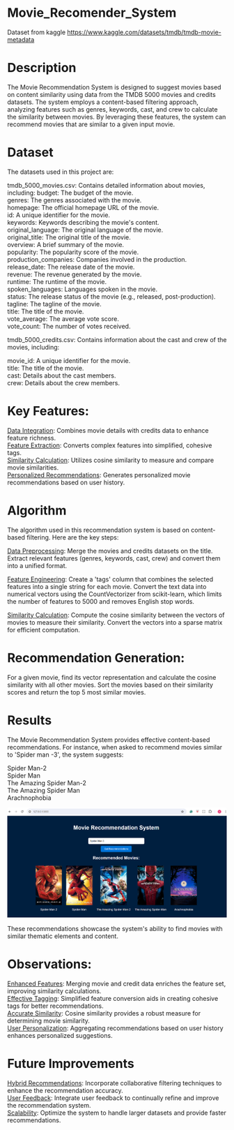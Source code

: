 # Movie_Recomender_System
Dataset from kaggle https://www.kaggle.com/datasets/tmdb/tmdb-movie-metadata

# Description
The Movie Recommendation System is designed to suggest movies based on content similarity using data from the TMDB 5000 movies and credits datasets. The system employs a content-based filtering approach, analyzing features such as genres, keywords, cast, and crew to calculate the similarity between movies. By leveraging these features, the system can recommend movies that are similar to a given input movie.

# Dataset
The datasets used in this project are:

tmdb_5000_movies.csv: Contains detailed information about movies, including:
budget: The budget of the movie.<br>
genres: The genres associated with the movie.<br>
homepage: The official homepage URL of the movie.<br>
id: A unique identifier for the movie.<br>
keywords: Keywords describing the movie's content.<br>
original_language: The original language of the movie.<br>
original_title: The original title of the movie.<br>
overview: A brief summary of the movie.<br>
popularity: The popularity score of the movie.<br>
production_companies: Companies involved in the production.<br>
release_date: The release date of the movie.<br>
revenue: The revenue generated by the movie.<br>
runtime: The runtime of the movie.<br>
spoken_languages: Languages spoken in the movie.<br>
status: The release status of the movie (e.g., released, post-production).<br>
tagline: The tagline of the movie.<br>
title: The title of the movie.<br>
vote_average: The average vote score.<br>
vote_count: The number of votes received.<br>

tmdb_5000_credits.csv: Contains information about the cast and crew of 
the movies, including:

movie_id: A unique identifier for the movie.<br>
title: The title of the movie.<br>
cast: Details about the cast members.<br>
crew: Details about the crew members.<br>

# Key Features:
<u>Data Integration</u>: Combines movie details with credits data to enhance feature richness.<br>
<u>Feature Extraction</u>: Converts complex features into simplified, cohesive tags.<br>
<u>Similarity Calculation</u>: Utilizes cosine similarity to measure and compare movie similarities.<br>
<u>Personalized Recommendations</u>: Generates personalized movie recommendations based on user history.<br>

# Algorithm
The algorithm used in this recommendation system is based on content-based filtering. Here are the key steps:

<u>Data Preprocessing</u>: Merge the movies and credits datasets on the title.
Extract relevant features (genres, keywords, cast, crew) and convert them into a unified format.<br>

<u>Feature Engineering</u>: Create a 'tags' column that combines the selected features into a single string for each movie.
Convert the text data into numerical vectors using the CountVectorizer from scikit-learn, which limits the number of features to 5000 and removes English stop words.<br>

<u>Similarity Calculation</u>: Compute the cosine similarity between the vectors of movies to measure their similarity.
Convert the vectors into a sparse matrix for efficient computation.<br>

# Recommendation Generation:

For a given movie, find its vector representation and calculate the cosine similarity with all other movies.
Sort the movies based on their similarity scores and return the top 5 most similar movies.

# Results
The Movie Recommendation System provides effective content-based recommendations. For instance, when asked to recommend movies similar to 'Spider man -3', the system suggests:

Spider Man-2<br>
Spider Man<br>
The Amazing Spider Man-2<br>
The Amazing Spider Man<br>
Arachnophobia<br>

![alt text](movie_recomendation-1.png)

These recommendations showcase the system's ability to find movies with similar thematic elements and content.

# Observations:
<u>Enhanced Features</u>: Merging movie and credit data enriches the feature set, improving similarity calculations.<br>
<u>Effective Tagging</u>: Simplified feature conversion aids in creating cohesive tags for better recommendations.<br>
<u>Accurate Similarity</u>: Cosine similarity provides a robust measure for determining movie similarity.<br>
<u>User Personalization</u>: Aggregating recommendations based on user history enhances personalized suggestions.<br>

# Future Improvements
<u>Hybrid Recommendations</u>: Incorporate collaborative filtering techniques to enhance the recommendation accuracy.<br>
<u>User Feedback</u>: Integrate user feedback to continually refine and improve the recommendation system.<br>
<u>Scalability</u>: Optimize the system to handle larger datasets and provide faster recommendations.<br>